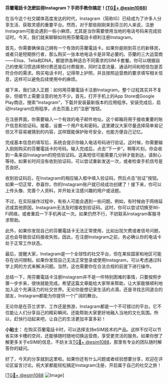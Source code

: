 **芬蘭電話卡怎麽註冊Instagram？手把手教你搞定！[[TG💪+ @esim1088](https://t.me/s/esim1088)]**

在当今这个社交媒体高度发达的时代，Instagram（简称IG）已经成为了许多人分享生活、获取灵感的重要平台。然而，对于那些刚刚来到芬兰的人来说，注册Instagram可能会遇到一些小麻烦，尤其是当你需要使用当地的电话号码来完成验证时。今天，我们就来聊聊如何用芬蘭電話卡顺利注册Instagram。

首先，你需要确保自己拥有一个有效的芬蘭電話卡。如果你是刚到芬兰的新移民，或者只是短期旅行者，那么购买一张本地电话卡是非常必要的。芬蘭的三大运营商——Elisa、Telia和DNA，都提供各种适合不同需求的SIM卡套餐。你可以根据自己的使用习惯选择预付费还是后付费服务，同时注意流量、通话时间和短信包是否符合你的需求。购买电话卡时，记得带上护照，并且按照运营商的要求填写相关信息，这样可以避免后续使用中的麻烦。

接下来，我们进入正题：如何用芬蘭電話卡注册Instagram。整个过程其实并不复杂，但细节上需要注意的地方不少。首先，打开手机上的App Store或Google Play商店，搜索“Instagram”，下载并安装最新版本的应用程序。安装完成后，启动Instagram应用程序，点击页面上的“注册”按钮。

在注册界面，你需要输入一个有效的电子邮件地址。这个邮箱将用于接收重要的账户信息和验证码。接着，设置一个用户名和密码。这里建议大家尽量选择简单易记但又不容易被猜到的内容，这样既能保护账号安全，也能方便自己记忆。

完成基本信息的填写后，系统会提示你输入电话号码进行验证。这时候，你需要输入刚刚购买的芬蘭電話卡的号码。输入完成后，点击“下一步”。稍等片刻，你会收到一条来自Instagram的短信验证码。这条短信可能需要几分钟才能到达，请耐心等待。如果长时间没有收到验证码，可以尝试重新发送一次，或者检查手机信号是否良好。

收到验证码后，在Instagram的相应输入框中填入验证码，然后点击“验证”按钮。如果一切正常，恭喜你，你的Instagram账户就已经成功创建了！接下来，你可以上传头像、完善个人资料，并开始关注感兴趣的用户或话题。

不过，在实际操作过程中，有些人可能会遇到一些问题。例如，有时候由于网络延迟或其他原因，Instagram无法及时接收到验证码。这时，你可以尝试切换至Wi-Fi网络，或者重启一下手机再试一次。如果仍然不行，不妨联系Instagram客服寻求帮助。

此外，如果你发现自己的芬蘭電話卡无法正常使用，比如出现欠费或者信号问题，这也会导致验证码接收失败。因此，在注册Instagram之前，务必确认你的电话卡处于正常工作状态。

最后，提醒大家，Instagram是一个全球性的社交平台，但在某些国家和地区可能存在访问限制。如果你发现自己无法正常登录或使用Instagram，可以考虑通过科学上网的方式来解决问题。当然，这也需要你在合法合规的前提下进行操作。

总结一下，用芬蘭電話卡注册Instagram并不是一件特别困难的事情，只要按照步骤一步步来，很快就能完成。希望这篇文章能给大家带来帮助，让大家能够顺利地加入这个充满活力的社交世界。无论你是想记录生活的点滴，还是寻找志同道合的朋友，Instagram都能为你提供一个广阔的舞台。

无论你是在芬兰求学、工作还是旅游，Instagram都是一个不可错过的平台。它不仅能让人们分享自己的精彩瞬间，还能帮助大家更好地融入当地的文化氛围。所以，赶快行动起来吧，让自己的生活更加丰富多彩！

**小贴士：** 在购买芬蘭電話卡时，可以选择支持eSIM技术的产品。这样不仅可以节省实体卡槽的空间，还能够随时随地切换运营商，享受更灵活的服务。如果你想了解更多关于eSIM的信息，不妨关注[TG💪+ @esim1088](https://t.me/s/esim1088)，那里有专业的团队随时解答你的疑问。

好了，今天的分享就到这里啦。如果你还有什么问题或者经验想要分享，欢迎在评论区留言讨论。祝大家都能轻松搞定Instagram注册，开启属于自己的社交之旅！

[[TG💪+ @esim1088](https://t.me/s/esim1088) ![Image](https://i.postimg.cc/4NQfJmqS/Snipaste-2025-05-13-00-14-12.png)]